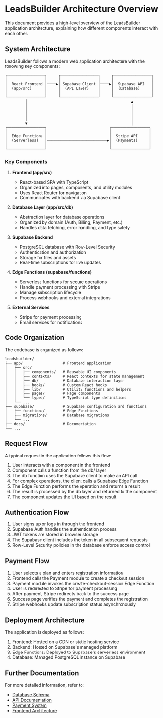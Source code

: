 # LeadsBuilder Architecture Overview

This document provides a high-level overview of the LeadsBuilder application architecture, explaining how different components interact with each other.

## System Architecture

LeadsBuilder follows a modern web application architecture with the following key components:

```
┌─────────────────┐     ┌─────────────────┐     ┌─────────────────┐
│                 │     │                 │     │                 │
│  React Frontend │────▶│ Supabase Client │────▶│  Supabase API   │
│  (app/src)      │     │  (API Layer)    │     │  (Database)     │
│                 │     │                 │     │                 │
└─────────────────┘     └─────────────────┘     └─────────────────┘
         │                                               ▲
         │                                               │
         │                                               │
         │                                               │
         │                                               │
         ▼                                               │
┌─────────────────┐                            ┌─────────────────┐
│                 │                            │                 │
│  Edge Functions │                            │  Stripe API     │
│  (Serverless)   │───────────────────────────▶│  (Payments)     │
│                 │                            │                 │
└─────────────────┘                            └─────────────────┘
```

### Key Components

1. **Frontend (app/src)**
   - React-based SPA with TypeScript
   - Organized into pages, components, and utility modules
   - Uses React Router for navigation
   - Communicates with backend via Supabase client

2. **Database Layer (app/src/db)**
   - Abstraction layer for database operations
   - Organized by domain (Auth, Billing, Payment, etc.)
   - Handles data fetching, error handling, and type safety

3. **Supabase Backend**
   - PostgreSQL database with Row-Level Security
   - Authentication and authorization
   - Storage for files and assets
   - Real-time subscriptions for live updates

4. **Edge Functions (supabase/functions)**
   - Serverless functions for secure operations
   - Handle payment processing with Stripe
   - Manage subscription lifecycle
   - Process webhooks and external integrations

5. **External Services**
   - Stripe for payment processing
   - Email services for notifications

## Code Organization

The codebase is organized as follows:

```
leadsbuilder/
├── app/                  # Frontend application
│   ├── src/
│   │   ├── components/   # Reusable UI components
│   │   ├── contexts/     # React contexts for state management
│   │   ├── db/           # Database interaction layer
│   │   ├── hooks/        # Custom React hooks
│   │   ├── lib/          # Utility functions and helpers
│   │   ├── pages/        # Page components
│   │   └── types/        # TypeScript type definitions
│   └── ...
├── supabase/             # Supabase configuration and functions
│   ├── functions/        # Edge Functions
│   ├── migrations/       # Database migrations
│   └── ...
├── docs/                 # Documentation
└── ...
```

## Request Flow

A typical request in the application follows this flow:

1. User interacts with a component in the frontend
2. Component calls a function from the db/ layer
3. The db function uses the Supabase client to make an API call
4. For complex operations, the client calls a Supabase Edge Function
5. The Edge Function performs the operation and returns a result
6. The result is processed by the db layer and returned to the component
7. The component updates the UI based on the result

## Authentication Flow

1. User signs up or logs in through the frontend
2. Supabase Auth handles the authentication process
3. JWT tokens are stored in browser storage
4. The Supabase client includes the token in all subsequent requests
5. Row-Level Security policies in the database enforce access control

## Payment Flow

1. User selects a plan and enters registration information
2. Frontend calls the Payment module to create a checkout session
3. Payment module invokes the create-checkout-session Edge Function
4. User is redirected to Stripe for payment processing
5. After payment, Stripe redirects back to the success page
6. Success page verifies the payment and completes the registration
7. Stripe webhooks update subscription status asynchronously

## Deployment Architecture

The application is deployed as follows:

1. Frontend: Hosted on a CDN or static hosting service
2. Backend: Hosted on Supabase's managed platform
3. Edge Functions: Deployed to Supabase's serverless environment
4. Database: Managed PostgreSQL instance on Supabase

## Further Documentation

For more detailed information, refer to:

- [Database Schema](./database-schema.md)
- [API Documentation](./api-docs.md)
- [Payment System](./payment-system.md)
- [Frontend Architecture](./frontend-architecture.md) 